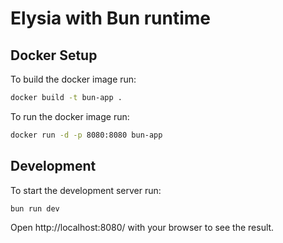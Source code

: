 # Elysia with Bun runtime

## Docker Setup
To build the docker image run:
```bash
docker build -t bun-app .
```
To run the docker image run:
```bash
docker run -d -p 8080:8080 bun-app
```

## Development
To start the development server run:
```bash
bun run dev
```

Open http://localhost:8080/ with your browser to see the result.
